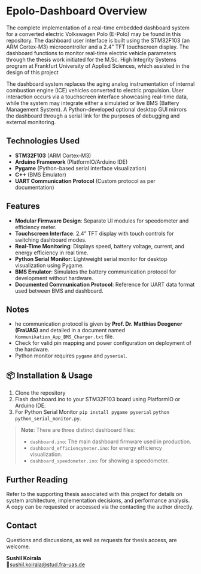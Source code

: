 # Epolo-Dashboard Overview
The complete implementation of a real-time embedded dashboard system for a converted electric Volkswagen Polo (E-Polo) may be found in this repository. The dashboard user interface is built using the STM32F103 (an ARM Cortex-M3) microcontroller and a 2.4” TFT touchscreen display. The dashboard functions to monitor real-time electric vehicle parameters through the thesis work initiated for the M.Sc. High Integrity Systems program at Frankfurt University of Applied Sciences, which assisted in the design of this project

The dashboard system replaces the aging analog instrumentation of internal combustion engine (ICE) vehicles converted to electric propulsion. User interaction occurs via a touchscreen interface showcasing real-time data, while the system may integrate either a simulated or live BMS (Battery Management System). A Python-developed optional desktop GUI mirrors the dashboard through a serial link for the purposes of debugging and external monitoring.


## Technologies Used

- **STM32F103** (ARM Cortex-M3)
- **Arduino Framework** (PlatformIO/Arduino IDE)
- **Pygame** (Python-based serial interface visualization)
- **C++** (BMS Emulator)
- **UART Communication Protocol** (Custom protocol as per documentation)

## Features

- **Modular Firmware Design**: Separate UI modules for speedometer and efficiency meter.
- **Touchscreen Interface**: 2.4” TFT display with touch controls for switching dashboard modes.
- **Real-Time Monitoring**: Displays speed, battery voltage, current, and energy efficiency in real time.
- **Python Serial Monitor**: Lightweight serial monitor for desktop visualization using Pygame.
- **BMS Emulator**: Simulates the battery communication protocol for development without hardware.
- **Documented Communication Protocol**: Reference for UART data format used between BMS and dashboard.


## Notes

- he communication protocol is given by **Prof. Dr. Matthias Deegener (FraUAS)**  and detailed in a document named `Kommunikation_App_BMS_Charger.txt` file.
- Check for valid pin mapping and power configuration on deployment of the hardware.
- Python monitor requires `pygame` and `pyserial`.

## 📦 Installation & Usage

1. Clone the repository
2. Flash dashboard.ino to your STM32F103 board using PlatformIO or Arduino IDE.
3. For Python Serial Monitor
`pip install pygame pyserial`
`python python_serial_monitor.py`.

>  **Note**: There are three distinct dashboard files:
> - `dashboard.ino`: The main dashboard firmware used in production.
> - `dashboard_efficiencymeter.ino`:  for energy efficiency visualization.
> - `dashboard_speedometer.ino`: for showing a speedometer.

##  Further Reading

Refer to the supporting thesis associated with this project for details on system architecture, implementation decisions, and performance analysis. A copy can be requested or accessed via the contacting the author directly.

## Contact

Questions and discussions, as well as requests for thesis access, are welcome.

**Sushil Koirala**  
📧[sushil.koirala@stud.fra-uas.de](mailto:sushil.koirala@stud.fra-uas.de)
